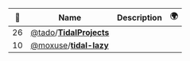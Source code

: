 |:star2: | Name | Description | 🌍|
|---|---|---|---|
|26|[@tado](https://github.com/tado)/[**TidalProjects**](https://github.com/tado/TidalProjects)|||
|10|[@moxuse](https://github.com/moxuse)/[**tidal-lazy**](https://github.com/moxuse/tidal-lazy)|||

